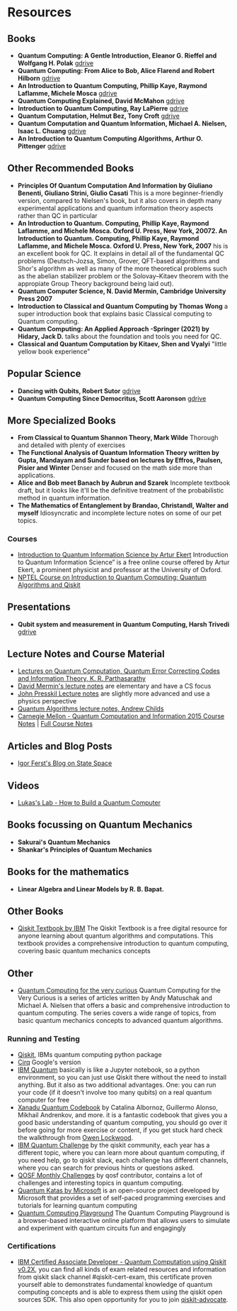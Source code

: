 # Resources

## Books
* **Quantum Computing: A Gentle Introduction, Eleanor G. Rieffel and Wolfgang H. Polak** [gdrive](https://drive.google.com/file/d/11I6w6WlGISlnUawouQzLZCT5r_DFQdpl/view?usp=drive_link)
* **Quantum Computing: From Alice to Bob, Alice Flarend and Robert Hilborn** [gdrive](https://drive.google.com/file/d/1BGsw5h7frncfrsQ9ZJQdfbR0a919623-/view?usp=drive_link)
* **An Introduction to Quantum Computing, Phillip Kaye, Raymond Laflamme, Michele Mosca** [gdrive](https://drive.google.com/file/d/1bThjMp9Ia796H3Zpwge5FpymBaKGsUfH/view?usp=drive_link)
* **Quantum Computing Explained, David McMahon** [gdrive](https://drive.google.com/file/d/1MfQkNf7F_SKvthIoWRu0Z6WXzWPf2e09/view?usp=drive_link)
* **Introduction to Quantum Computing, Ray LaPierre** [gdrive](https://drive.google.com/file/d/1fQSs4b_kv1JTULjYOag6nIUZh2O8XZY4/view?usp=drive_link)
* **Quantum Computation, Helmut Bez, Tony Croft** [gdrive](https://drive.google.com/file/d/13q01a5_762HS5-k01gNdbzUWhPYOHeLn/view?usp=drive_link)
* **Quantum Computation and Quantum Information, Michael A. Nielsen, Isaac L. Chuang** [gdrive](https://drive.google.com/file/d/19sczt6sHbE9Kdokkk6653lphdDkzTvHM/view?usp=drive_link)
* **An Introduction to Quantum Computing Algorithms, Arthur O. Pittenger** [gdrive](https://drive.google.com/file/d/1B3HScVBFhsVGjgIJtIo-cpvf5unQlpbb/view?usp=drive_link)

## Other Recommended Books
* **Principles Of Quantum Computation And Information by Giuliano Benenti, Giuliano Strini, Giulio Casati** This is a more beginner-friendly version, compared to Nielsen's book, but it also covers in depth many experimental applications and quantum information theory aspects rather than QC in particular
* **An Introduction to Quantum. Computing, Phillip Kaye, Raymond Laflamme, and Michele Mosca. Oxford U. Press, New York, 20072. An Introduction to Quantum. Computing, Phillip Kaye, Raymond Laflamme, and Michele Mosca. Oxford U. Press, New York, 2007** his is an excellent book for QC. It explains in detail all of the fundamental QC problems (Deutsch-Jozsa, Simon, Grover, QFT-based algorithms and Shor's algorithm as well as many of the more theoretical problems such as the abelian stabilizer problem or the Solovay–Kitaev theorem with the appropiate Group Theory background being laid out).
* **Quantum Computer Science, N. David Mermin, Cambridge University Press 2007**
* **Introduction to Classical and Quantum Computing by Thomas Wong**  a super introduction book that explains basic Classical computing to Quantum computing.
* **Quantum Computing: An Applied Approach -Springer (2021) by Hidary, Jack D.** talks about the foundation and tools you need for QC.
* **Classical and Quantum Computation by Kitaev, Shen and Vyalyi** "little yellow book experience"

## Popular Science
* **Dancing with Qubits, Robert Sutor** [gdrive](https://drive.google.com/file/d/1T9Iw5vR8IKcT21suxGx7q-K4Iy_x5Wyx/view?usp=drive_link)
* **Quantum Computing Since Democritus, Scott Aaronson** [gdrive](https://drive.google.com/file/d/1MNHmFXQ-Fq1hFREg1PzlEOml8z1R6KyI/view?usp=drive_link)

## More Specialized Books
* **From Classical to Quantum Shannon Theory, Mark Wilde** Thorough and detailed with plenty of exercises
* **The Functional Analysis of Quantum Information Theory written by Gupta, Mandayam and Sunder based on lectures by Effros, Paulsen, Pisier and Winter** Denser and focused on the math side more than applications.
* **Alice and Bob meet Banach by Aubrun and Szarek** Incomplete textbook draft, but it looks like it'll be the definitive treatment of the probabilistic method in quantum information.
* **The Mathematics of Entanglement by Brandao, Christandl, Walter and myself** Idiosyncratic and incomplete lecture notes on some of our pet topics.

### Courses

* [Introduction to Quantum Information Science by Artur Ekert](https://www.arturekert.org/iqis) Introduction to Quantum Information Science” is a free online course offered by Artur Ekert, a prominent physicist and professor at the University of Oxford. 
* [NPTEL Course on Introduction to Quantum Computing: Quantum Algorithms and Qiskit](https://youtu.be/2SPjEA-4lKk)


## Presentations
* **Qubit system and measurement in Quantum Computing, Harsh Trivedi** [gdrive](https://drive.google.com/file/d/1F11b4QNZwfx_-KpL3y2b4heORlBNOIwr/view?usp=drive_link)

## Lecture Notes and Course Material

* [Lectures on Quantum Computation, Quantum Error Correcting Codes and Information Theory, K. R. Parthasarathy](https://static.cse.iitk.ac.in/users/ppk/notes/krp.pdf)
* [David Mermin's lecture notes](http://www.lassp.cornell.edu/mermin/qcomp/CS483.html) are elementary and have a CS focus 
* [John Presskil Lecture notes](http://www.theory.caltech.edu/~preskill/ph229/) are slightly more advanced and use a physics perspective
* [Quantum Algorithms lecture notes, Andrew Childs](http://www.cs.umd.edu/~amchilds/qa/qa.pdf)
* [Carnegie Mellon - Quantum Computation and Information 2015 Course Notes](https://www.cs.cmu.edu/~odonnell/quantum15/) | [Full Course Notes](https://www.cs.cmu.edu/~odonnell/quantum15/QuantumComputationScribeNotesByRyanODonnellAndJohnWright.pdf)

## Articles and Blog Posts
* [Igor Ferst's Blog on State Space](https://sirjosephporter.com/2022/02/14/state-space/)

## Videos
* [Lukas's Lab - How to Build a Quantum Computer](https://www.youtube.com/watch?v=N06hC1GL1ns)

## Books focussing on Quantum Mechanics

* **Sakurai's Quantum Mechanics**
* **Shankar's Principles of Quantum Mechanics**

## Books for the mathematics
* **Linear Algebra and Linear Models by R. B. Bapat.**

## Other Books
* [Qiskit Textbook by IBM](https://qiskit.org/textbook/preface.html) The Qiskit Textbook is a free digital resource for anyone learning about quantum algorithms and computations. This textbook provides a comprehensive introduction to quantum computing, covering basic quantum mechanics concepts

## Other
* [Quantum Computing for the very curious](https://quantum.country/qcvc) Quantum Computing for the Very Curious is a series of articles written by Andy Matuschak and Michael A. Nielsen that offers a basic and comprehensive introduction to quantum computing. The series covers a wide range of topics, from basic quantum mechanics concepts to advanced quantum algorithms.


### Running and Testing

* [Qiskit](https://qiskit.org/), IBMs quantum computing python package
* [Cirq](https://quantumai.google/cirq/tutorials) Google's version
* [IBM Quantum](https://quantum-computing.ibm.com/) basically is like a Jupyter notebook, so a python environment, so you can just use Qiskit there without the need to install anything. But it also as two additional advantages. One: you can run your code (if it doesn't involve too many qubits) on a real quantum computer for free
* [Xanadu Quantum Codebook](https://codebook.xanadu.ai/) by Catalina Albornoz, Guillermo Alonso, Mikhail Andrenkov, and more. it is a fantastic codebook that gives you a good basic understanding of quantum computing, you should go over it before going for more exercise or content, if you get stuck hard check the walkthrough from [Owen Lockwood](https://youtube.com/playlist?list=PL91jA61XuCIB-4giBW3Hs-We1FE-fUxPV).
* [IBM Quantum Challenge](https://github.com/search?q=org%3Aqiskit-community+quantum+challenge&type=repositories) by the qiskit community, each year has a different topic, where you can learn more about quantum computing, if you need help, go to qiskit slack, each challenge has different channels, where you can search for previous hints or questions asked.
* [QOSF Monthly Challenges](https://github.com/qosf/monthly-challenges) by qosf contributor, contains a lot of challenges and interesting topics in quantum computing.
* [Quantum Katas by Microsoft](https://learn.microsoft.com/en-us/azure/quantum/tutorial-qdk-intro-to-katas) is an open-source project developed by Microsoft that provides a set of self-paced programming exercises and tutorials for learning quantum computing
* [Quantum Computing Playground](https://www.quantumplayground.net/#/home) The Quantum Computing Playground is a browser-based interactive online platform that allows users to simulate and experiment with quantum circuits fun and engagingly

### Certifications

* [IBM Certified Associate Developer - Quantum Computation using Qiskit v0.2X](https://www.ibm.com/training/certification/C0010300), you can find all kinds of exam related resources and information from qiskit slack channel #qiskit-cert-exam, this certificate proven yourself able to demonstrates fundamental knowledge of quantum computing concepts and is able to express them using the qiskit open sources SDK. This also open opportunity for you to join [qiskit-advocate](https://qiskit.org/advocates/).

